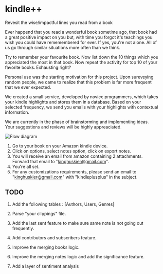 # kindle++
Revesit the wise/impactful lines you read from a book

Ever happend that you read a wonderful book sometime ago, that book had a great positive impact on you but, with time you forgot it's teachings you wish you could have rememembered for ever. If yes, you're not alone. All of us go through similar situations more often than we think. 

Try to remember your favourite book. Now list down the 10 things which you appreciated the most in that book. Now repeat the activity for top 10 of your favorite books. Exhausting right?

Personal use was the starting motivation for this project. Upon sureveying random people, we came to realize that this problem is far more frequent that we ever expected. 

We created a small service, developed by novice programmers, which takes your kindle highlights and stores them in a database. Based on your selected frequency, we send you emails with your highlights with contextual information. 

We are currently in the phase of brainstorming and implementing ideas. Your suggestions and reviews will be highly appreaciated.  

![Flow diagram](https://github.com/rohitpatwa/plant-pathology/blob/main/media/flow.png)

1. Go to your book on your Amazon kindle device.
2. Click on options, select notes option, click on export notes.
3. You will receive an email from amazon containing 2 attachments. Forward that email to "kinghuskier@gmail.com".
4. You're all set.
5. For any customizations requirements, please send an email to "kinghuskier@gmail.com" with "kindleplusplus" in the subject. 


## TODO
1. Add the following tables : [Authors, Users, Genres]
  
2. Parse "your clippings" file.

3. Add the last sent feature to make sure same note is not going out frequently.

4. Add contributors and subscribers feature.

5. Improve the merging books logic.

6. Improve the merging notes logic and add the significance feature.

7. Add a layer of sentiment analysis
